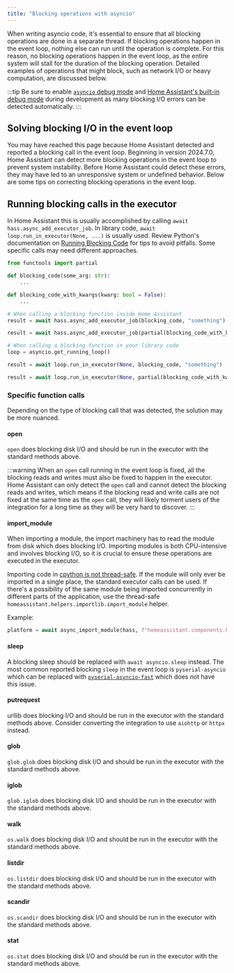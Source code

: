 ```yaml
---
title: "Blocking operations with asyncio"
---
```


When writing asyncio code, it's essential to ensure that all blocking operations are done in a separate thread. If blocking operations happen in the event loop, nothing else can run until the operation is complete. For this reason, no blocking operations happen in the event loop, as the entire system will stall for the duration of the blocking operation.
Detailed examples of operations that might block, such as network I/O or heavy computation, are discussed below.

:::tip
Be sure to enable [`asyncio` debug mode](https://docs.python.org/3/library/asyncio-dev.html#debug-mode) and [Home Assistant's built-in debug mode](https://www.home-assistant.io/integrations/homeassistant/#debug) during development as many blocking I/O errors can be detected automatically.
:::

## Solving blocking I/O in the event loop

You may have reached this page because Home Assistant detected and reported a blocking call in the event loop. Beginning in version 2024.7.0, Home Assistant can detect more blocking operations in the event loop to prevent system instability. Before Home Assistant could detect these errors, they may have led to an unresponsive system or undefined behavior. Below are some tips on correcting blocking operations in the event loop.

## Running blocking calls in the executor

In Home Assistant this is usually accomplished by calling `await hass.async_add_executor_job`. In library code, `await loop.run_in_executor(None, ...)` is usually used. Review Python's documentation on [Running Blocking Code](https://docs.python.org/3/library/asyncio-dev.html#running-blocking-code) for tips to avoid pitfalls. Some specific calls may need different approaches.

```python
from functools import partial

def blocking_code(some_arg: str):
    ...

def blocking_code_with_kwargs(kwarg: bool = False):
    ...

# When calling a blocking function inside Home Assistant
result = await hass.async_add_executor_job(blocking_code, "something")

result = await hass.async_add_executor_job(partial(blocking_code_with_kwargs, kwarg=True))

# When calling a blocking function in your library code
loop = asyncio.get_running_loop()

result = await loop.run_in_executor(None, blocking_code, "something")

result = await loop.run_in_executor(None, partial(blocking_code_with_kwargs, kwarg=True))
```

### Specific function calls

Depending on the type of blocking call that was detected, the solution may be more nuanced.

#### open

`open` does blocking disk I/O and should be run in the executor with the standard methods above.

:::warning
When an `open` call running in the event loop is fixed, all the blocking reads and writes must also be fixed to happen in the executor. Home Assistant can only detect the `open` call and cannot detect the blocking reads and writes, which means if the blocking read and write calls are not fixed at the same time as the `open` call, they will likely torment users of the integration for a long time as they will be very hard to discover.
:::

#### import_module

When importing a module, the import machinery has to read the module from disk which does blocking I/O. Importing modules is both CPU-intensive and involves blocking I/O, so it is crucial to ensure these operations are executed in the executor.

Importing code in [cpython is not thread-safe](https://github.com/python/cpython/issues/83065). If the module will only ever be imported in a single place, the standard executor calls can be used. If there's a possibility of the same module being imported concurrently in different parts of the application, use the thread-safe `homeassistant.helpers.importlib.import_module` helper.

Example:

```python
platform = await async_import_module(hass, f"homeassistant.components.homeassistant.triggers.{platform_name}")
```

#### sleep

A blocking sleep should be replaced with `await asyncio.sleep` instead. The most common reported blocking `sleep` in the event loop is `pyserial-asyncio` which can be replaced with [`pyserial-asyncio-fast`](https://github.com/home-assistant-libs/pyserial-asyncio-fast) which does not have this issue.

#### putrequest

urllib does blocking I/O and should be run in the executor with the standard methods above. Consider converting the integration to use `aiohttp` or `httpx` instead.

#### glob

`glob.glob` does blocking disk I/O and should be run in the executor with the standard methods above.

#### iglob

`glob.iglob` does blocking disk I/O and should be run in the executor with the standard methods above.

#### walk

`os.walk` does blocking disk I/O and should be run in the executor with the standard methods above.

#### listdir

`os.listdir` does blocking disk I/O and should be run in the executor with the standard methods above.

#### scandir

`os.scandir` does blocking disk I/O and should be run in the executor with the standard methods above.

#### stat

`os.stat` does blocking disk I/O and should be run in the executor with the standard methods above.
